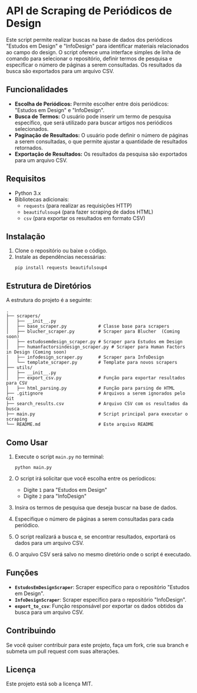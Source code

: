 # API de Scraping de Periódicos de Design

Este script permite realizar buscas na base de dados dos periódicos "Estudos em Design" e "InfoDesign" para identificar materiais relacionados ao campo do design. O script oferece uma interface simples de linha de comando para selecionar o repositório, definir termos de pesquisa e especificar o número de páginas a serem consultadas. Os resultados da busca são exportados para um arquivo CSV.

## Funcionalidades

- **Escolha de Periódicos:** Permite escolher entre dois periódicos: "Estudos em Design" e "InfoDesign".
- **Busca de Termos:** O usuário pode inserir um termo de pesquisa específico, que será utilizado para buscar artigos nos periódicos selecionados.
- **Paginação de Resultados:** O usuário pode definir o número de páginas a serem consultadas, o que permite ajustar a quantidade de resultados retornados.
- **Exportação de Resultados:** Os resultados da pesquisa são exportados para um arquivo CSV.

## Requisitos

- Python 3.x
- Bibliotecas adicionais:
  - `requests` (para realizar as requisições HTTP)
  - `beautifulsoup4` (para fazer scraping de dados HTML)
  - `csv` (para exportar os resultados em formato CSV)

## Instalação

1. Clone o repositório ou baixe o código.
2. Instale as dependências necessárias:
   ```
   pip install requests beautifulsoup4
   ```

## Estrutura de Diretórios

A estrutura do projeto é a seguinte:

```
.
├── scrapers/
│   ├── __init__.py
│   ├── base_scraper.py            # Classe base para scrapers
│   ├── blucher_scraper.py         # Scraper para Blucher  (Coming soon)
│   ├── estudosemdesign_scraper.py # Scraper para Estudos em Design
│   ├── humanfactorsindesign_scraper.py # Scraper para Human Factors in Design (Coming soon)
│   ├── infodesign_scraper.py      # Scraper para InfoDesign
│   └── template_scraper.py        # Template para novos scrapers
├── utils/
│   ├── __init__.py
│   ├── export_csv.py              # Função para exportar resultados para CSV
│   ├── html_parsing.py            # Função para parsing de HTML
├── .gitignore                     # Arquivos a serem ignorados pelo Git
├── search_results.csv             # Arquivo CSV com os resultados da busca
├── main.py                        # Script principal para executar o scraping
└── README.md                      # Este arquivo README
```

## Como Usar

1. Execute o script `main.py` no terminal:
   ```
   python main.py
   ```

2. O script irá solicitar que você escolha entre os períodicos:
   - Digite `1` para "Estudos em Design"
   - Digite `2` para "InfoDesign"
   
3. Insira os termos de pesquisa que deseja buscar na base de dados.

4. Especifique o número de páginas a serem consultadas para cada periódico.

5. O script realizará a busca e, se encontrar resultados, exportará os dados para um arquivo CSV.

6. O arquivo CSV será salvo no mesmo diretório onde o script é executado.

## Funções

- **`EstudosEmDesignScraper`**: Scraper específico para o repositório "Estudos em Design". 
- **`InfoDesignScraper`**: Scraper específico para o repositório "InfoDesign".
- **`export_to_csv`**: Função responsável por exportar os dados obtidos da busca para um arquivo CSV.

## Contribuindo

Se você quiser contribuir para este projeto, faça um fork, crie sua branch e submeta um pull request com suas alterações. 

## Licença

Este projeto está sob a licença MIT.
